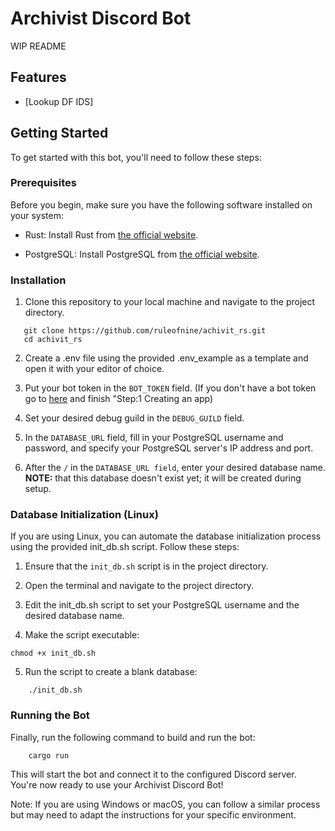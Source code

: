 
# Archivist Discord Bot

WIP README

## Features

- [Lookup DF IDS]

## Getting Started

To get started with this bot, you'll need to follow these steps:

### Prerequisites

Before you begin, make sure you have the following software installed on your system:

- Rust: Install Rust from [the official website](https://www.rust-lang.org/tools/install).

- PostgreSQL: Install PostgreSQL from [the official website](https://www.postgresql.org/download/).

### Installation

1. Clone this repository to your local machine and navigate to the project directory.

```shell
   git clone https://github.com/ruleofnine/achivit_rs.git
   cd achivit_rs
```
2. Create a .env file using the provided .env_example as a template and open it with your editor of choice.

3. Put your bot token in the `BOT_TOKEN` field. (If you don't have a bot token go to [here](https://discord.com/developers/docs/getting-started) and finish "Step:1 Creating an app)

4. Set your desired debug guild in the `DEBUG_GUILD` field.

5. In the `DATABASE_URL` field, fill in your PostgreSQL username and password, and specify your PostgreSQL server's IP address and port.

6. After the `/` in the `DATABASE_URL field`, enter your desired database name. **NOTE:** that this database doesn't exist yet; it will be created during setup.

### Database Initialization (Linux)

If you are using Linux, you can automate the database initialization process using the provided init_db.sh script. Follow these steps:

1. Ensure that the `init_db.sh` script is in the project directory.

2.  Open the terminal and navigate to the project directory.

3. Edit the init_db.sh script to set your PostgreSQL username and the desired database name.

4. Make the script executable:

```shell
chmod +x init_db.sh
```
5. Run the script to create a blank database:
```shell
    ./init_db.sh
```
### Running the Bot
Finally, run the following command to build and run the bot:
```shell
    cargo run
```
This will start the bot and connect it to the configured Discord server. You're now ready to use your Archivist Discord Bot!

Note: If you are using Windows or macOS, you can follow a similar process but may need to adapt the instructions for your specific environment.
